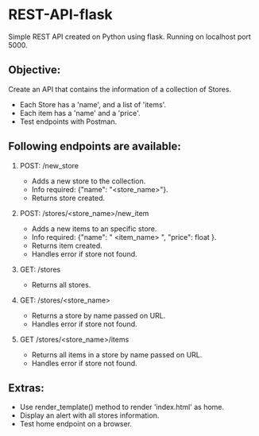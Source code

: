 # REST-API-flask

Simple REST API created on Python using flask.
Running on localhost port 5000.

## Objective:

Create an API that contains the information of a collection of Stores.
- Each Store has a 'name', and a list of 'items'. 
- Each item has a 'name' and a 'price'.
- Test endpoints with Postman.

## Following endpoints are available:

1. POST: /new_store
    - Adds a new store to the collection.
    - Info required: {"name": "<store_name>"}.
    - Returns store created.


2. POST: /stores/<store_name>/new_item
    - Adds a new items to an specific store.
    - Info required: {"name": " <item_name> ", "price": float }.
    - Returns item created.
    - Handles error if store not found.


3. GET: /stores
    - Returns all stores.


4. GET: /stores/<store_name>
    - Returns a store by name passed on URL.
    - Handles error if store not found.


5. GET /stores/<store_name>/items
    - Returns all items in a store by name passed on URL.
    - Handles error if store not found.


## Extras:
- Use render_template() method to render 'index.html' as home.
- Display an alert with all stores information.
- Test home endpoint on a browser.
